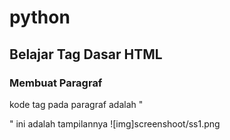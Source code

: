 # python
## Belajar Tag Dasar HTML

### Membuat Paragraf

kode tag pada paragraf adalah "<p>"
ini adalah tampilannya 
![img]screenshoot/ss1.png